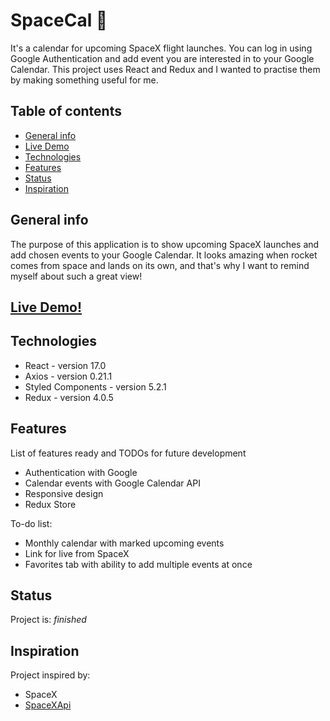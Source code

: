 # SpaceCal 🚀

It's a calendar for upcoming SpaceX flight launches. You can log in using Google Authentication and add event you are interested in to your Google Calendar. This project uses React and Redux and I wanted to practise them by making something useful for me.

## Table of contents

-  [General info](#general-info)
-  [Live Demo](#live-demo)
-  [Technologies](#technologies)
-  [Features](#features)
-  [Status](#status)
-  [Inspiration](#inspiration)

## General info

The purpose of this application is to show upcoming SpaceX launches and add chosen events to your Google Calendar. It looks amazing when rocket comes from space and lands on its own, and that's why I want to remind myself about such a great view!

## [Live Demo!](https://space-calendar.vercel.app)

## Technologies

-  React - version 17.0
-  Axios - version 0.21.1
-  Styled Components - version 5.2.1
-  Redux - version 4.0.5

## Features

List of features ready and TODOs for future development

-  Authentication with Google
-  Calendar events with Google Calendar API
-  Responsive design
-  Redux Store

To-do list:

-  Monthly calendar with marked upcoming events
-  Link for live from SpaceX
-  Favorites tab with ability to add multiple events at once

## Status

Project is: _finished_

## Inspiration

Project inspired by:

-  SpaceX
-  [SpaceXApi](https://github.com/r-spacex/SpaceX-API)
